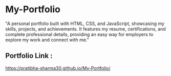 # My-Portfolio
"A personal portfolio built with HTML, CSS, and JavaScript, showcasing my skills, projects, and achievements. It features my resume, certifications, and complete professional details, providing an easy way for employers to explore my work and connect with me."

## Portfolio Link : 
https://pratibha-sharma30.github.io/My-Portfolio/
